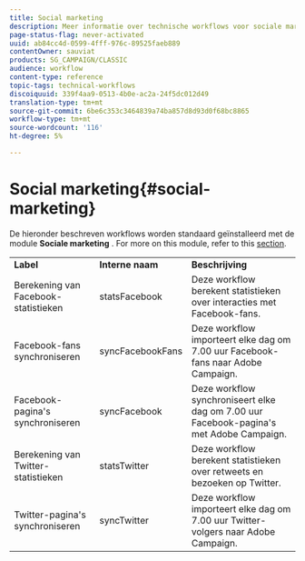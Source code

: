 ```yaml
---
title: Social marketing
description: Meer informatie over technische workflows voor sociale marketing
page-status-flag: never-activated
uuid: ab84cc4d-0599-4fff-976c-89525faeb889
contentOwner: sauviat
products: SG_CAMPAIGN/CLASSIC
audience: workflow
content-type: reference
topic-tags: technical-workflows
discoiquuid: 339f4aa9-0513-4b0e-ac2a-24f5dc012d49
translation-type: tm+mt
source-git-commit: 6be6c353c3464839a74ba857d8d93d0f68bc8865
workflow-type: tm+mt
source-wordcount: '116'
ht-degree: 5%

---
```



# Social marketing{#social-marketing}

De hieronder beschreven workflows worden standaard geïnstalleerd met de module **Sociale marketing** . For more on this module, refer to this [section](../../social/using/starting-workflows.md).

<table> 
 <tbody> 
  <tr> 
   <td> <strong>Label</strong><br /> </td> 
   <td> <strong>Interne naam</strong><br /> </td> 
   <td> <strong>Beschrijving</strong><br /> </td> 
  </tr> 
  <tr> 
   <td> <span class="uicontrol">Berekening van Facebook-statistieken</span> <br /> </td> 
   <td> <span class="uicontrol">statsFacebook</span> <br /> </td> 
   <td> Deze workflow berekent statistieken over interacties met Facebook-fans.<br /> </td> 
  </tr> 
  <tr> 
   <td> <span class="uicontrol">Facebook-fans synchroniseren</span> <br /> </td> 
   <td> <span class="uicontrol">syncFacebookFans</span> <br /> </td> 
   <td> Deze workflow importeert elke dag om 7.00 uur Facebook-fans naar Adobe Campaign.<br /> </td> 
  </tr> 
  <tr> 
   <td> <span class="uicontrol">Facebook-pagina's synchroniseren</span> <br /> </td> 
   <td> <span class="uicontrol">syncFacebook</span> <br /> </td> 
   <td> Deze workflow synchroniseert elke dag om 7.00 uur Facebook-pagina's met Adobe Campaign.<br /> </td> 
  </tr> 
  <tr> 
   <td> <span class="uicontrol">Berekening van Twitter-statistieken</span> <br /> </td> 
   <td> <span class="uicontrol">statsTwitter</span> <br /> </td> 
   <td> Deze workflow berekent statistieken over retweets en bezoeken op Twitter.<br /> </td> 
  </tr> 
  <tr> 
   <td> <span class="uicontrol">Twitter-pagina's synchroniseren</span> <br /> </td> 
   <td> <span class="uicontrol">syncTwitter</span> <br /> </td> 
   <td> Deze workflow importeert elke dag om 7.00 uur Twitter-volgers naar Adobe Campaign.<br /> </td> 
  </tr> 
 </tbody> 
</table>

